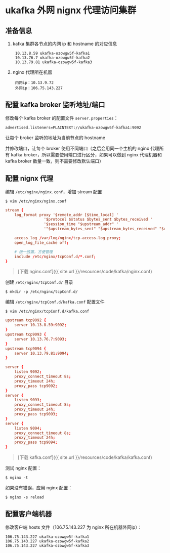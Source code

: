 # ukafka 外网 nignx 代理访问集群

## 准备信息

1. kafka 集群各节点的内网 ip 和 hostname 的对应信息

        10.13.8.59 ukafka-ozowgw5f-kafka1
        10.13.76.7 ukafka-ozowgw5f-kafka2
        10.13.79.81 ukafka-ozowgw5f-kafka3

2. nginx 代理所在机器

        内网ip：10.13.9.72
        外网ip：106.75.143.227

## 配置 kafka broker 监听地址/端口

修改每个 kafka broker 的配置文件 `server.properties`：

    advertised.listeners=PLAINTEXT://ukafka-ozowgw5f-kafka1:9092

让每个 broker 监听的地址为当前节点的 hostname

并修改端口，让每个 broker 使用不同端口（之后会用同一个主机的 nginx 代理所有 kafka broker，所以需要使用端口进行区分，如果可以做到 nginx 代理机器和 kafka broker 数量一致，则不需要修改默认端口）

## 配置 nignx 代理

编辑 `/etc/nginx/nginx.conf`，增加 stream 配置

    $ vim /etc/nginx/nginx.conf

``` conf
stream {
    log_format proxy '$remote_addr [$time_local] '
                 '$protocol $status $bytes_sent $bytes_received '
                 '$session_time "$upstream_addr" '
                 '"$upstream_bytes_sent" "$upstream_bytes_received" "$upstream_connect_time"';

    access_log /var/log/nginx/tcp-access.log proxy;
    open_log_file_cache off;

    # 统一放置，方便管理
    include /etc/nginx/tcpConf.d/*.conf;
}
```

> [下载 nginx.conf]({{ site.url }}/resources/code/kafka/nginx.conf)

创建 `/etc/nginx/tcpConf.d/` 目录

    $ mkdir -p /etc/nginx/tcpConf.d/

编辑 `/etc/nginx/tcpConf.d/kafka.conf` 配置文件

    $ vim /etc/nginx/tcpConf.d/kafka.conf

``` conf
upstream tcp9092 {
    server 10.13.8.59:9092;
}
upstream tcp9093 {
    server 10.13.76.7:9093;
}
upstream tcp9094 {
    server 10.13.79.81:9094;
}

server {
    listen 9092;
    proxy_connect_timeout 8s;
    proxy_timeout 24h;
    proxy_pass tcp9092;
}
server {
    listen 9093;
    proxy_connect_timeout 8s;
    proxy_timeout 24h;
    proxy_pass tcp9093;
}
server {
    listen 9094;
    proxy_connect_timeout 8s;
    proxy_timeout 24h;
    proxy_pass tcp9094;
}
```

> [下载 kafka.conf]({{ site.url }}/resources/code/kafka/kafka.conf)

测试 nginx 配置：

    $ nginx -t

如果没有错误，应用 nginx 配置：

    $ nginx -s reload

## 配置客户端机器

修改客户端 hosts 文件（106.75.143.227 为 nginx 所在机器外网ip）：

```
106.75.143.227 ukafka-ozowgw5f-kafka1
106.75.143.227 ukafka-ozowgw5f-kafka2
106.75.143.227 ukafka-ozowgw5f-kafka3
```
